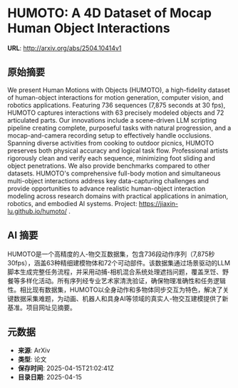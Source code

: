 # HUMOTO: A 4D Dataset of Mocap Human Object Interactions

**URL**: http://arxiv.org/abs/2504.10414v1

## 原始摘要

We present Human Motions with Objects (HUMOTO), a high-fidelity dataset of
human-object interactions for motion generation, computer vision, and robotics
applications. Featuring 736 sequences (7,875 seconds at 30 fps), HUMOTO
captures interactions with 63 precisely modeled objects and 72 articulated
parts. Our innovations include a scene-driven LLM scripting pipeline creating
complete, purposeful tasks with natural progression, and a mocap-and-camera
recording setup to effectively handle occlusions. Spanning diverse activities
from cooking to outdoor picnics, HUMOTO preserves both physical accuracy and
logical task flow. Professional artists rigorously clean and verify each
sequence, minimizing foot sliding and object penetrations. We also provide
benchmarks compared to other datasets. HUMOTO's comprehensive full-body motion
and simultaneous multi-object interactions address key data-capturing
challenges and provide opportunities to advance realistic human-object
interaction modeling across research domains with practical applications in
animation, robotics, and embodied AI systems. Project:
https://jiaxin-lu.github.io/humoto/ .


## AI 摘要

HUMOTO是一个高精度的人-物交互数据集，包含736段动作序列（7,875秒30fps），涵盖63种精细建模物体和72个可动部件。该数据集通过场景驱动的LLM脚本生成完整任务流程，并采用动捕-相机混合系统处理遮挡问题，覆盖烹饪、野餐等多样化活动。所有序列经专业艺术家清洗验证，确保物理准确性和任务逻辑性。相比现有数据集，HUMOTO以全身动作和多物体同步交互为特色，解决了关键数据采集难题，为动画、机器人和具身AI等领域的真实人-物交互建模提供了新基准。项目网址见摘要。

## 元数据

- **来源**: ArXiv
- **类型**: 论文
- **保存时间**: 2025-04-15T21:02:41Z
- **目录日期**: 2025-04-15
